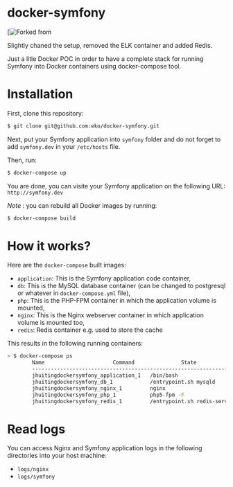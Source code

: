docker-symfony
==============

[![Forked from](https://github.com/eko/docker-symfony)

Slightly chaned the setup, removed the ELK container and added Redis.

Just a litle Docker POC in order to have a complete stack for running Symfony into Docker containers using docker-compose tool.

# Installation

First, clone this repository:

```bash
$ git clone git@github.com:eko/docker-symfony.git
```

Next, put your Symfony application into `symfony` folder and do not forget to add `symfony.dev` in your `/etc/hosts` file.

Then, run:

```bash
$ docker-compose up
```

You are done, you can visite your Symfony application on the following URL: `http://symfony.dev`

_Note :_ you can rebuild all Docker images by running:

```bash
$ docker-compose build
```

# How it works?

Here are the `docker-compose` built images:

* `application`: This is the Symfony application code container,
* `db`: This is the MySQL database container (can be changed to postgresql or whatever in `docker-compose.yml` file),
* `php`: This is the PHP-FPM container in which the application volume is mounted,
* `nginx`: This is the Nginx webserver container in which application volume is mounted too,
* `redis`: Redis container e.g. used to store the cache

This results in the following running containers:

```bash
> $ docker-compose ps
        Name                      Command               State              Ports
        -------------------------------------------------------------------------------------------
        jhuitingdockersymfony_application_1   /bin/bash                     Up
        jhuitingdockersymfony_db_1            /entrypoint.sh mysqld         Up      0.0.0.0:3306->3306/tcp
        jhuitingdockersymfony_nginx_1         nginx                         Up      443/tcp, 0.0.0.0:80->80/tcp
        jhuitingdockersymfony_php_1           php5-fpm -F                   Up      9000/tcp
        jhuitingdockersymfony_redis_1         /entrypoint.sh redis-server   Up      0.0.0.0:32768->6379/tcp
```

# Read logs

You can access Nginx and Symfony application logs in the following directories into your host machine:

* `logs/nginx`
* `logs/symfony`
